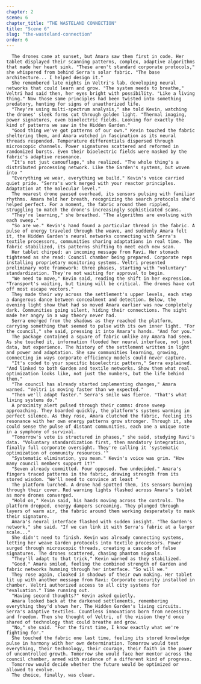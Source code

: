 ```yaml
---
chapter: 2
scene: 6
chapter_title: "THE WASTELAND CONNECTION"
title: "Scene 6"
slug: "the-wasteland-connection"
order: 6
---
```


      The drones came at sunset, but Amara saw them first in code. Her tablet displayed their scanning patterns, complex, adaptive algorithms that made her heart sink. "These aren't standard corporate protocols," she whispered from behind Serra's solar fabric. "The base architecture... I helped design it."
      She remembered late nights in Veltri's lab, developing neural networks that could learn and grow. "The system needs to breathe," Veltri had said then, her eyes bright with possibility. "Like a living thing." Now those same principles had been twisted into something predatory, hunting for signs of unauthorized life.
      "They're using multi-spectrum analysis," she told Kevin, watching the drones' sleek forms cut through golden light. "Thermal imaging, power signatures, even bioelectric fields. Looking for exactly the kind of patterns we saw in the Hidden Garden."
      "Good thing we've got patterns of our own." Kevin touched the fabric sheltering them, and Amara watched in fascination as its neural threads responded. Temperature differentials dispersed through microscopic channels. Power signatures scattered and reformed in randomized bursts. Even their bioelectric fields were masked by the fabric's adaptive resonance.
      "It's not just camouflage," she realized. "The whole thing's a distributed processing network. Like the Garden's systems, but woven into "
      "Everything we wear, everything we build." Kevin's voice carried quiet pride. "Serra's work merged with your reactor principles. Adaptation at the molecular level."
      The nearest drone paused overhead, its sensors pulsing with familiar rhythms. Amara held her breath, recognizing the search protocols she'd helped perfect. For a moment, the fabric around them rippled, struggling to match the drone's increasingly sophisticated scans.
      "They're learning," she breathed. "The algorithms are evolving with each sweep."
      "So are we." Kevin's hand found a particular thread in the fabric. A pulse of energy traveled through the weave, and suddenly Amara felt it, the Hidden Garden's neural networks connecting with Serra's textile processors, communities sharing adaptations in real time. The fabric stabilized, its patterns shifting to meet each new scan.
      Her tablet chirped: an incoming message from Ravi. Her stomach tightened as she read: Council chamber being prepared. Corporate reps installing proprietary monitoring systems. Veltri presented preliminary vote framework: three phases, starting with "voluntary" standardization. They're not waiting for approval to begin.
      "We need to move," Kevin said, reading the shift in her expression. "Transport's waiting, but timing will be critical. The drones have cut off most escape vectors."
      They made their way across the settlement's upper levels, each step a dangerous dance between concealment and detection. Below, the evening light show that had so moved Amara earlier was now completely dark. Communities going silent, hiding their connections. The sight made her angry in a way theory never had.
      Serra emerged from the shadows as they reached the platform, carrying something that seemed to pulse with its own inner light. "For the council," she said, pressing it into Amara's hands. "And for you."
      The package contained a square of fabric unlike any Amara had seen. As she touched it, information flooded her neural interface, not just data, but experience. The history of the settlement written in light and power and adaptation. She saw communities learning, growing, connecting in ways corporate efficiency models could never capture.
      "It's coded to your specific bioelectric pattern," Serra explained. "And linked to both Garden and textile networks. Show them what real optimization looks like, not just the numbers, but the life behind them."
      "The council has already started implementing changes," Amara warned. "Veltri is moving faster than we expected."
      "Then we'll adapt faster." Serra's smile was fierce. "That's what living systems do."
      A proximity alert pulsed through their comms: drone sweep approaching. They boarded quickly, the platform's systems warming in perfect silence. As they rose, Amara clutched the fabric, feeling its resonance with her own energy patterns grow stronger. Through it, she could sense the pulse of distant communities, each one a unique note in a symphony of survival.
      "Tomorrow's vote is structured in phases," she said, studying Ravi's data. "Voluntary standardization first, then mandatory integration, finally full corporate oversight. They're calling it 'systematic optimization of community resources.'"
      "Systematic elimination, you mean." Kevin's voice was grim. "How many council members support it?"
      "Seven already committed. Four opposed. Two undecided." Amara's fingers traced patterns in the fabric, drawing strength from its stored wisdom. "We'll need to convince at least "
      The platform lurched. A drone had spotted them, its sensors burning through their cover. Red warning lights flashed across Amara's tablet as more drones converged.
      "Hold on," Kevin said, his hands moving across the controls. The platform dropped, energy dampers screaming. They plunged through layers of warm air, the fabric around them working desperately to mask their signature.
      Amara's neural interface flashed with sudden insight. "The Garden's network," she said. "If we can link it with Serra's fabric at a larger scale..."
      She didn't need to finish. Kevin was already connecting systems, letting her weave Garden protocols into textile processors. Power surged through microscopic threads, creating a cascade of false signatures. The drones scattered, chasing phantom signals.
      "They'll adapt to that trick," Kevin warned as they stabilized.
      "Good." Amara smiled, feeling the combined strength of Garden and fabric networks humming through her interface. "So will we."
      They rose again, cloaked in shadows of their own making. Her tablet lit up with another message from Ravi: Corporate security installed in chamber. Veltri authorized access to all city systems for "evaluation." Time running out.
      "Having second thoughts?" Kevin asked quietly.
      Amara looked back at the darkened settlements, remembering everything they'd shown her. The Hidden Garden's living circuits. Serra's adaptive textiles. Countless innovations born from necessity and freedom. Then she thought of Veltri, of the vision they'd once shared of technology that could breathe and grow.
      "No," she said. "For the first time, I know exactly what we're fighting for."
      She touched the fabric one last time, feeling its stored knowledge pulse in harmony with her own determination. Tomorrow would test everything, their technology, their courage, their faith in the power of uncontrolled growth. Tomorrow she would face her mentor across the council chamber, armed with evidence of a different kind of progress.
      Tomorrow would decide whether the future would be optimized or allowed to evolve.
      The choice, finally, was clear.
